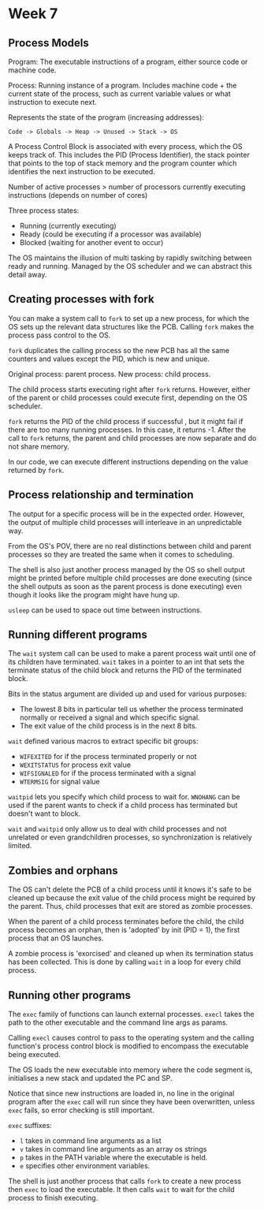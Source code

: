 # Week 7
## Process Models
Program: The executable instructions of a program, either source code or machine code.

Process: Running instance of a program. Includes machine code + the current state of the process, such as current variable values or what instruction to execute next.

Represents the state of the program (increasing addresses):
```
Code -> Globals -> Heap -> Unused -> Stack -> OS
```

A Process Control Block is associated with every process, which the OS keeps track of. This includes the PID (Process Identifier), the stack pointer that points to the top of stack memory and the program counter which identifies the next instruction to be executed.

Number of active processes > number of processors currently executing instructions (depends on number of cores)

Three process states:
- Running (currently executing)
- Ready (could be executing if a processor was available)
- Blocked (waiting for another event to occur)

The OS maintains the illusion of multi tasking by rapidly switching between ready and running. Managed by the OS scheduler and we can abstract this detail away.

## Creating processes with fork
You can make a system call to ``fork`` to set up a new process, for which the OS sets up the relevant data structures like the PCB. Calling ``fork`` makes the process pass control to the OS.

``fork`` duplicates the calling process so the new PCB has all the same counters and values except the PID, which is new and unique.

Original process: parent process.
New process: child process.

The child process starts executing right after ``fork`` returns. However, either of the parent or child processes could execute first, depending on the OS scheduler.

``fork`` returns the PID of the child process if successful , but it might fail if there are too many running processes. In this case, it returns -1. After the call to ``fork`` returns, the parent and child processes are now separate and do not share memory.

In our code, we can execute different instructions depending on the value returned by ``fork``.

## Process relationship and termination
The output for a specific process will be in the expected order. However, the output of multiple child processes will interleave in an unpredictable way.

From the OS's POV, there are no real distinctions between child and parent processes so they are treated the same when it comes to scheduling.

The shell is also just another process managed by the OS so shell output might be printed before multiple child processes are done executing (since the shell outputs as soon as the parent process is done executing) even though it looks like the program might have hung up.

``usleep`` can be used to space out time between instructions.

## Running different programs
The ``wait`` system call can be used to make a parent process wait until one of its children have terminated. ``wait`` takes in a pointer to an int that sets the terminate status of the child block and returns the PID of the terminated block.

Bits in the status argument are divided up and used for various purposes:
- The lowest 8 bits in particular tell us whether the process terminated normally or received a signal and which specific signal.
- The exit value of the child process is in the next 8 bits.

``wait`` defined various macros to extract specific bit groups:
- ``WIFEXITED`` for if the process terminated properly or not
- ``WEXITSTATUS`` for process exit value
- ``WIFSIGNALED`` for if the process terminated with a signal
- ``WTERMSIG`` for signal value

``waitpid`` lets you specify which child process to wait for. ``WNOHANG`` can be used if the parent wants to check if a child process has terminated but doesn't want to block.

``wait`` and ``waitpid`` only allow us to deal with child processes and not unrelated or even grandchildren processes, so synchronization is relatively limited.

## Zombies and orphans
The OS can't delete the PCB of a child process until it knows it's safe to be cleaned up because the exit value of the child process might be required by the parent. Thus, child processes that exit are stored as zombie processes.

When the parent of a child process terminates before the child, the child process becomes an orphan, then is 'adopted' by init (PID = 1), the first process that an OS launches.

A zombie process is 'exorcised' and cleaned up when its termination status has been collected. This is done by calling ``wait`` in a loop for every child process.

## Running other programs
The ``exec`` family of functions can launch external processes. ``execl`` takes the path to the other executable and the command line args as params.

Calling ``execl`` causes control to pass to the operating system and the calling function's process control block is modified to encompass the executable being executed.

The OS loads the new executable into memory where the code segment is, initialises a new stack and updated the PC and SP.

Notice that since new instructions are loaded in, no line in the original program after the ``exec`` call will run since they have been overwritten, unless `exec` fails, so error checking is still important.

``exec`` suffixes:
- `l` takes in command line arguments as a list
- `v` takes in command line arguments as an array os strings
- `p` takes in the PATH variable where the executable is held.
- `e` specifies other environment variables.

The shell is just another process that calls ``fork`` to create a new process then ``exec`` to load the executable. It then calls ``wait`` to wait for the child process to finish executing.